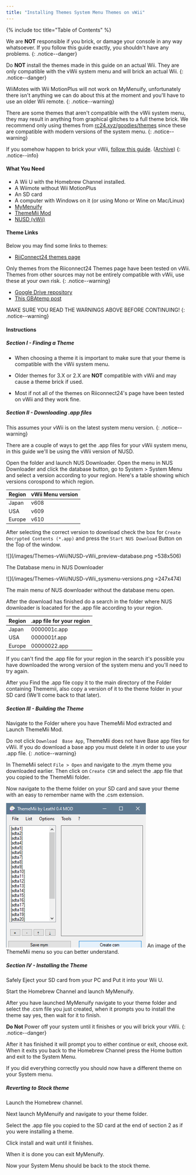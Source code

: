 ```yaml
---
title: "Installing Themes System Menu Themes on vWii"
---
```


{% include toc title="Table of Contents" %}




We are **NOT** responsible if you brick, or damage your console in any way whatsoever. If you follow this guide exactly, you shouldn't have any problems.
{: .notice--danger}

Do **NOT** install the themes made in this guide on an actual Wii. They are only compatible with the vWii system menu and will brick an actual Wii.
{: .notice--danger}

WiiMotes with Wii MotionPlus will not work on MyMenuify, unfortunately there isn't anything we can do about this at the moment and you'll have to use an older Wii remote.
{: .notice--warning}

There are some themes that aren't compatible with the vWii system menu, they may result in anything from graphical glitches to a full theme brick. We recommend only using themes from [rc24.xyz/goodies/themes](https://rc24.xyz/goodies/themes/) since these are compatible with modern versions of the system menu.
{: .notice--warning}

If you somehow happen to brick your vWii, [follow this guide](https://gbatemp.net/threads/guide-vwii-unbrick-guide-by-garyodernichts.528329). ([Archive](https://web.archive.org/web/20200213194233/https://gbatemp.net/threads/guide-vwii-unbrick-guide-by-garyodernichts.528329/))
{: .notice--info}

#### What You Need

* A Wii U with the Homebrew Channel installed.
* A Wiimote without Wii MotionPlus
* An SD card
* A computer with Windows on it (or using Mono or Wine on Mac/Linux)
* [MyMenuify](/assets/files/Mymenuify-Old-vWii.zip)
* [ThemeMii Mod](/assets/files/New_Thememii_MOD.rar)
* [NUSD (vWii)](/assets/files/NUSDownloader-vwii.zip)


#### Theme Links

Below you may find some links to themes:

* [RiiConnect24 themes page](https://rc24.xyz/goodies/themes/)

Only themes from the Riiconnect24 Themes page have been tested on vWii.
Themes from other sources may not be entirely compatible with vWii, use these at your own risk.
{: .notice--warning}

* [Google Drive repository](https://drive.google.com/drive/folders/19tyeVQ--bJ0ZUTNg5yvAGvc3G4-euEpm?usp=sharing)
* [This GBAtemp post](https://gbatemp.net/threads/wii-theme-team-creations-v2.336596/)

MAKE SURE YOU READ THE WARNINGS ABOVE BEFORE CONTINUING!
{: .notice--warning}

#### Instructions

##### Section I - Finding a Theme

* When choosing a theme it is important to make sure that your theme is compatible with the vWii system menu. 

* Older themes for 3.X or 2.X are **NOT** compatible with vWii and may cause a theme brick if used.

* Most if not all of the themes on Riiconnect24's page have been tested on vWii and they work fine.

##### Section II - Downloading .app files


This assumes your vWii is on the latest system menu version.
{: .notice--warning}

There are a couple of ways to get the .app files for your vWii system menu, in this guide we'll be using the vWii version of NUSD.

Open the folder and launch NUS Downloader.
Open the menu in NUS Downloader and click the database button, go to System > System Menu and select a version according to your region.
Here's a table showing which versions corospond to which region.

| Region | vWii Menu version                                                               |
| ------ | ---------------------------------------- |
| Japan  | v608 |
| USA    |  v609   |
| Europe |    v610    |

After selecting the correct version to download check the box for `Create Decrypted Contents (*.app)` and press the `Start NUS Download` Button on the Top of the window.

![](/images/Themes-vWii/NUSD-vWii_preview-database.png =538x506)

The Database menu in NUS Downloader

![](/images/Themes-vWii/NUSD-vWii_sysmenu-versions.png =247x474)

The main menu of NUS downloader without the database menu open.

After the download has finished do a search in the folder where NUS downloader is loacated for the .app file according to your region.

| Region | .app file for your region                                                               |
| ------ | ---------------------------------------- |
| Japan   | 0000001c.app |
| USA     | 0000001f.app    |
| Europe  | 00000022.app   |

If you can't find the .app file for your region in the search it's possible you have downloaded the wrong version of the system menu and you'll need to try again.

After you Find the .app file copy it to the main directory of the Folder containing Thememii, also copy a version of it to the theme folder in your SD card (We'll come back to that later).

##### Section III - Building the Theme

Navigate to the Folder where you have ThemeMii Mod extracted and Launch ThemeMii Mod.

Do not click `Download  Base App`, ThemeMii does not have Base app files for vWii. If you do download a base app you must delete it in order to use your .app file.
{: .notice--warning}

In ThemeMii select `File > Open` and navigate to the .mym theme you downloaded earlier. Then click on `Create CSM` and select the .app file that you copied to the ThemeMii folder.

Now navigate to the theme folder on your SD card and save your theme with an easy to remember name with the .csm extension.

![](/images/Themes-vWii/ThemeMii-Mod-Preview_vWii.png)
An image of the ThemeMii menu so you can better understand.


##### Section IV - Installing the Theme

Safely Eject your SD card from your PC and Put it into your Wii U.

Start the Homebrew Channel and launch MyMenuify.

After you have launched MyMenuify navigate to your theme folder and select the .csm file you just created, when it prompts you to install the theme say yes, then wait for it to finish.

**Do Not** Power off your system until it finishes or you will brick your vWii.
{: .notice--danger}

After it has finished it will prompt you to either continue or exit, choose exit. When it exits you back to the Homebrew Channel press the Home button and exit to the System Menu.

If you did everything correctly you should now have a different theme on your System menu.

##### Reverting to Stock theme

Launch the Homebrew channel.

Next launch MyMenuify and navigate to your theme folder.

Select the .app file you copied to the SD card at the end of section 2 as if you were installing a theme.

Click install and wait until it finishes.

When it is done you can exit MyMenuify.

Now your System Menu should be back to the stock theme.


